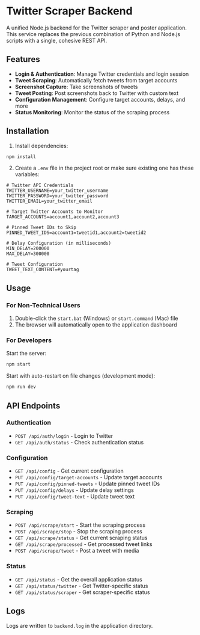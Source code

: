 # Twitter Scraper Backend

A unified Node.js backend for the Twitter scraper and poster application. This service replaces the previous combination of Python and Node.js scripts with a single, cohesive REST API.

## Features

- **Login & Authentication**: Manage Twitter credentials and login session
- **Tweet Scraping**: Automatically fetch tweets from target accounts
- **Screenshot Capture**: Take screenshots of tweets
- **Tweet Posting**: Post screenshots back to Twitter with custom text
- **Configuration Management**: Configure target accounts, delays, and more
- **Status Monitoring**: Monitor the status of the scraping process

## Installation

1. Install dependencies:
```bash
npm install
```

2. Create a `.env` file in the project root or make sure existing one has these variables:
```
# Twitter API Credentials
TWITTER_USERNAME=your_twitter_username
TWITTER_PASSWORD=your_twitter_password
TWITTER_EMAIL=your_twitter_email

# Target Twitter Accounts to Monitor
TARGET_ACCOUNTS=account1,account2,account3

# Pinned Tweet IDs to Skip
PINNED_TWEET_IDS=account1=tweetid1,account2=tweetid2

# Delay Configuration (in milliseconds)
MIN_DELAY=200000
MAX_DELAY=300000

# Tweet Configuration
TWEET_TEXT_CONTENT=#yourtag
```

## Usage

### For Non-Technical Users

1. Double-click the `start.bat` (Windows) or `start.command` (Mac) file
2. The browser will automatically open to the application dashboard

### For Developers

Start the server:
```bash
npm start
```

Start with auto-restart on file changes (development mode):
```bash
npm run dev
```

## API Endpoints

### Authentication
- `POST /api/auth/login` - Login to Twitter
- `GET /api/auth/status` - Check authentication status

### Configuration
- `GET /api/config` - Get current configuration
- `PUT /api/config/target-accounts` - Update target accounts
- `PUT /api/config/pinned-tweets` - Update pinned tweet IDs
- `PUT /api/config/delays` - Update delay settings
- `PUT /api/config/tweet-text` - Update tweet text

### Scraping
- `POST /api/scrape/start` - Start the scraping process
- `POST /api/scrape/stop` - Stop the scraping process
- `GET /api/scrape/status` - Get current scraping status
- `GET /api/scrape/processed` - Get processed tweet links
- `POST /api/scrape/tweet` - Post a tweet with media

### Status
- `GET /api/status` - Get the overall application status
- `GET /api/status/twitter` - Get Twitter-specific status
- `GET /api/status/scraper` - Get scraper-specific status

## Logs

Logs are written to `backend.log` in the application directory. 